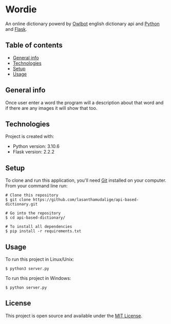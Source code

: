 # Wordie

An online dictionary powerd by [Owlbot](https://owlbot.info/) english dictionary api and [Python](https://www.python.org/) and [Flask](https://flask.palletsprojects.com/en/2.2.x/).

## Table of contents
* [General info](#general-info)
* [Technologies](#technologies)
* [Setup](#setup)
* [Usage](#usage)

## General info

Once user enter a word the program will a description about that word and if there are any images it will show that too.

## Technologies
Project is created with:
* Python version: 3.10.6
* Flask version: 2.2.2
	
## Setup

To clone and run this application, you'll need [Git](https://git-scm.com) installed on your computer.\
From your command line run:

```
# Clone this repository
$ git clone https://github.com/lasanthamudalige/api-based-dictionary.git

# Go into the repository
$ cd api-based-dictionary/

# To install all dependencies
$ pip install -r requirements.txt
```


## Usage

To run this project in Linux/Unix:

```
$ python3 server.py
```

To run this project in Windows:

```
$ python server.py
```

## License 
This project is open source and available under the [MIT License](https://github.com/lasanthamudalige/api-based-dictionary/blob/main/LICENSE).
